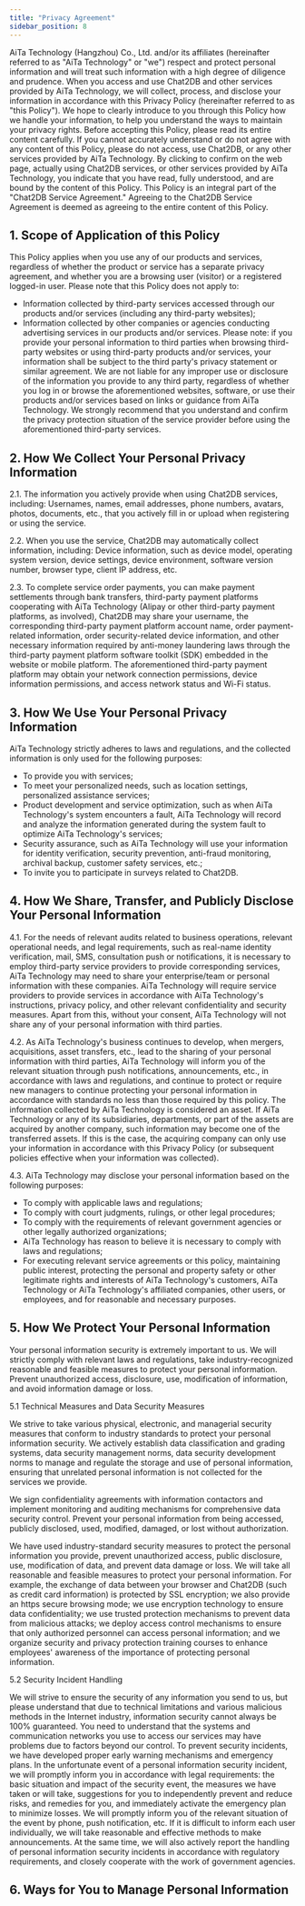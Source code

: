 ```yaml
---
title: "Privacy Agreement"
sidebar_position: 8
---
```

<!-- 隐私协议 -->

AiTa Technology (Hangzhou) Co., Ltd. and/or its affiliates (hereinafter referred to as "AiTa Technology" or "we") respect and protect personal information and will treat such information with a high degree of diligence and prudence. When you access and use Chat2DB and other services provided by AiTa Technology, we will collect, process, and disclose your information in accordance with this Privacy Policy (hereinafter referred to as "this Policy"). We hope to clearly introduce to you through this Policy how we handle your information, to help you understand the ways to maintain your privacy rights. Before accepting this Policy, please read its entire content carefully. If you cannot accurately understand or do not agree with any content of this Policy, please do not access, use Chat2DB, or any other services provided by AiTa Technology. By clicking to confirm on the web page, actually using Chat2DB services, or other services provided by AiTa Technology, you indicate that you have read, fully understood, and are bound by the content of this Policy. This Policy is an integral part of the "Chat2DB Service Agreement." Agreeing to the Chat2DB Service Agreement is deemed as agreeing to the entire content of this Policy.

## 1. Scope of Application of this Policy
This Policy applies when you use any of our products and services, regardless of whether the product or service has a separate privacy agreement, and whether you are a browsing user (visitor) or a registered logged-in user. Please note that this Policy does not apply to:

- Information collected by third-party services accessed through our products and/or services (including any third-party websites);
- Information collected by other companies or agencies conducting advertising services in our products and/or services. Please note: if you provide your personal information to third parties when browsing third-party websites or using third-party products and/or services, your information shall be subject to the third party's privacy statement or similar agreement. We are not liable for any improper use or disclosure of the information you provide to any third party, regardless of whether you log in or browse the aforementioned websites, software, or use their products and/or services based on links or guidance from AiTa Technology. We strongly recommend that you understand and confirm the privacy protection situation of the service provider before using the aforementioned third-party services.


## 2. How We Collect Your Personal Privacy Information
2.1. The information you actively provide when using Chat2DB services, including: Usernames, names, email addresses, phone numbers, avatars, photos, documents, etc., that you actively fill in or upload when registering or using the service.

2.2. When you use the service, Chat2DB may automatically collect information, including: Device information, such as device model, operating system version, device settings, device environment, software version number, browser type, client IP address, etc.

2.3. To complete service order payments, you can make payment settlements through bank transfers, third-party payment platforms cooperating with AiTa Technology (Alipay or other third-party payment platforms, as involved), Chat2DB may share your username, the corresponding third-party payment platform account name, order payment-related information, order security-related device information, and other necessary information required by anti-money laundering laws through the third-party payment platform software toolkit (SDK) embedded in the website or mobile platform. The aforementioned third-party payment platform may obtain your network connection permissions, device information permissions, and access network status and Wi-Fi status.


## 3. How We Use Your Personal Privacy Information
AiTa Technology strictly adheres to laws and regulations, and the collected information is only used for the following purposes:

- To provide you with services;
- To meet your personalized needs, such as location settings, personalized assistance services;
- Product development and service optimization, such as when AiTa Technology's system encounters a fault, AiTa Technology will record and analyze the information generated during the system fault to optimize AiTa Technology's services;
- Security assurance, such as AiTa Technology will use your information for identity verification, security prevention, anti-fraud monitoring, archival backup, customer safety services, etc.;
- To invite you to participate in surveys related to Chat2DB.


## 4. How We Share, Transfer, and Publicly Disclose Your Personal Information
4.1. For the needs of relevant audits related to business operations, relevant operational needs, and legal requirements, such as real-name identity verification, mail, SMS, consultation push or notifications, it is necessary to employ third-party service providers to provide corresponding services, AiTa Technology may need to share your enterprise/team or personal information with these companies. AiTa Technology will require service providers to provide services in accordance with AiTa Technology's instructions, privacy policy, and other relevant confidentiality and security measures. Apart from this, without your consent, AiTa Technology will not share any of your personal information with third parties.

4.2. As AiTa Technology's business continues to develop, when mergers, acquisitions, asset transfers, etc., lead to the sharing of your personal information with third parties, AiTa Technology will inform you of the relevant situation through push notifications, announcements, etc., in accordance with laws and regulations, and continue to protect or require new managers to continue protecting your personal information in accordance with standards no less than those required by this policy. The information collected by AiTa Technology is considered an asset. If AiTa Technology or any of its subsidiaries, departments, or part of the assets are acquired by another company, such information may become one of the transferred assets. If this is the case, the acquiring company can only use your information in accordance with this Privacy Policy (or subsequent policies effective when your information was collected).

4.3. AiTa Technology may disclose your personal information based on the following purposes:

- To comply with applicable laws and regulations;
- To comply with court judgments, rulings, or other legal procedures;
- To comply with the requirements of relevant government agencies or other legally authorized organizations;
- AiTa Technology has reason to believe it is necessary to comply with laws and regulations;
- For executing relevant service agreements or this policy, maintaining public interest, protecting the personal and property safety or other legitimate rights and interests of AiTa Technology's customers, AiTa Technology or AiTa Technology's affiliated companies, other users, or employees, and for reasonable and necessary purposes.


## 5. How We Protect Your Personal Information
Your personal information security is extremely important to us. We will strictly comply with relevant laws and regulations, take industry-recognized reasonable and feasible measures to protect your personal information. Prevent unauthorized access, disclosure, use, modification of information, and avoid information damage or loss.

5.1 Technical Measures and Data Security Measures

We strive to take various physical, electronic, and managerial security measures that conform to industry standards to protect your personal information security. We actively establish data classification and grading systems, data security management norms, data security development norms to manage and regulate the storage and use of personal information, ensuring that unrelated personal information is not collected for the services we provide.

We sign confidentiality agreements with information contactors and implement monitoring and auditing mechanisms for comprehensive data security control. Prevent your personal information from being accessed, publicly disclosed, used, modified, damaged, or lost without authorization.

We have used industry-standard security measures to protect the personal information you provide, prevent unauthorized access, public disclosure, use, modification of data, and prevent data damage or loss. We will take all reasonable and feasible measures to protect your personal information. For example, the exchange of data between your browser and Chat2DB (such as credit card information) is protected by SSL encryption; we also provide an https secure browsing mode; we use encryption technology to ensure data confidentiality; we use trusted protection mechanisms to prevent data from malicious attacks; we deploy access control mechanisms to ensure that only authorized personnel can access personal information; and we organize security and privacy protection training courses to enhance employees' awareness of the importance of protecting personal information.

5.2 Security Incident Handling

We will strive to ensure the security of any information you send to us, but please understand that due to technical limitations and various malicious methods in the Internet industry, information security cannot always be 100% guaranteed. You need to understand that the systems and communication networks you use to access our services may have problems due to factors beyond our control. To prevent security incidents, we have developed proper early warning mechanisms and emergency plans. In the unfortunate event of a personal information security incident, we will promptly inform you in accordance with legal requirements: the basic situation and impact of the security event, the measures we have taken or will take, suggestions for you to independently prevent and reduce risks, and remedies for you, and immediately activate the emergency plan to minimize losses. We will promptly inform you of the relevant situation of the event by phone, push notification, etc. If it is difficult to inform each user individually, we will take reasonable and effective methods to make announcements. At the same time, we will also actively report the handling of personal information security incidents in accordance with regulatory requirements, and closely cooperate with the work of government agencies.


## 6. Ways for You to Manage Personal Information
